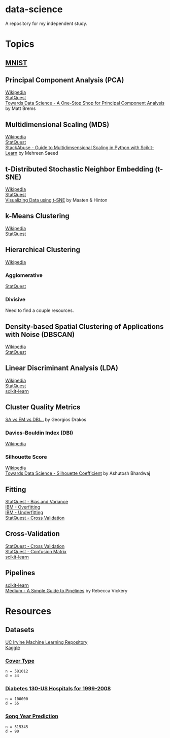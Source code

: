 # data-science
A repository for my independent study.


# Topics

## [MNIST](https://docs.google.com/document/d/1iaJEv1sOx5FjoCVNIX0-dzgbP0rO6hFoSGtBLfjF_wg/edit)  

## Principal Component Analysis (PCA)  
[Wikipedia](https://en.wikipedia.org/wiki/Principal_component_analysis)  
[StatQuest](https://www.youtube.com/watch?v=FgakZw6K1QQ)  
[Towards Data Science - A One-Stop Shop for Principal Component Analysis](https://towardsdatascience.com/a-one-stop-shop-for-principal-component-analysis-5582fb7e0a9c) by Matt Brems

## Multidimensional Scaling (MDS)  
[Wikipedia](https://en.wikipedia.org/wiki/Multidimensional_scaling)  
[StatQuest](https://www.youtube.com/watch?v=GEn-_dAyYME)  
[StackAbuse - Guide to Multidimsensional Scaling in Python with Scikit-Learn](https://stackabuse.com/guide-to-multidimensional-scaling-in-python-with-scikit-learn/) by Mehreen Saeed  

## t-Distributed Stochastic Neighbor Embedding (t-SNE)
[Wikipedia](https://en.wikipedia.org/wiki/T-distributed_stochastic_neighbor_embedding)  
[StatQuest](https://www.youtube.com/watch?v=NEaUSP4YerM)  
[Visualizing Data using t-SNE](https://jmlr.csail.mit.edu/papers/volume9/vandermaaten08a/vandermaaten08a.pdf) by Maaten & Hinton  

## k-Means Clustering  
[Wikipedia](https://en.wikipedia.org/wiki/K-means_clustering)  
[StatQuest](https://www.youtube.com/watch?v=4b5d3muPQmA)  

## Hierarchical Clustering
[Wikipedia](https://en.wikipedia.org/wiki/Hierarchical_clustering)

### Agglomerative
[StatQuest](https://www.youtube.com/watch?v=7xHsRkOdVwo)

### Divisive
Need to find a couple resources.  

## Density-based Spatial Clustering of Applications with Noise (DBSCAN)
[Wikipedia](https://en.wikipedia.org/wiki/DBSCAN)  
[StatQuest](https://www.youtube.com/watch?v=RDZUdRSDOok)

## Linear Discriminant Analysis (LDA)
[Wikipedia](https://en.wikipedia.org/wiki/Linear_discriminant_analysis)  
[StatQuest](https://www.youtube.com/watch?v=azXCzI57Yfc)  
[scikit-learn](https://scikit-learn.org/stable/modules/lda_qda.html#lda-qda)   

## Cluster Quality Metrics
[SA vs EM vs DBI...](https://gdcoder.com/silhouette-analysis-vs-elbow-method-vs-davies-bouldin-index-selecting-the-optimal-number-of-clusters-for-kmeans-clustering/) by Georgios Drakos

### Davies-Bouldin Index (DBI)
[Wikipedia](https://en.wikipedia.org/wiki/Davies%E2%80%93Bouldin_index) 

### Silhouette Score
[Wikipedia](https://en.wikipedia.org/wiki/Silhouette_(clustering))  
[Towards Data Science - Silhouette Coefficient](https://towardsdatascience.com/silhouette-coefficient-validating-clustering-techniques-e976bb81d10c#:~:text=Silhouette%20Coefficient%20or%20silhouette%20score%20is%20a%20metric%20used%20to,each%20other%20and%20clearly%20distinguished.) by Ashutosh Bhardwaj   

## Fitting
[StatQuest - Bias and Variance](https://www.youtube.com/watch?v=EuBBz3bI-aA)  
[IBM - Overfitting](https://www.ibm.com/cloud/learn/overfitting)  
[IBM - Underfitting](https://www.ibm.com/cloud/learn/underfitting)  
[StatQuest - Cross Validation](https://www.youtube.com/watch?v=fSytzGwwBVw)

## Cross-Validation
[StatQuest - Cross Validation](https://www.youtube.com/watch?v=fSytzGwwBVw)  
[StatQuest - Confusion Matrix](https://www.youtube.com/watch?v=Kdsp6soqA7o)  
[scikit-learn](https://scikit-learn.org/stable/modules/cross_validation.html)  

## Pipelines
[scikit-learn](https://scikit-learn.org/stable/modules/compose.html#combining-estimators)  
[Medium - A Simple Guide to Pipelines](https://medium.com/vickdata/a-simple-guide-to-scikit-learn-pipelines-4ac0d974bdcf) by Rebecca Vickery  

# Resources  

## Datasets  
[UC Irvine Machine Learning Repository](https://archive-beta.ics.uci.edu/ml/datasets)  
[Kaggle](https://www.kaggle.com/datasets)

### [Cover Type](https://archive-beta.ics.uci.edu/ml/datasets/covertype)
`n = 581012`  
`d = 54`  

### [Diabetes 130-US Hospitals for 1999-2008](https://archive-beta.ics.uci.edu/ml/datasets/diabetes+130+us+hospitals+for+years+1999+2008)
`n = 100000`  
`d = 55`  

### [Song Year Prediction](https://archive-beta.ics.uci.edu/ml/datasets/yearpredictionmsd)
`n = 515345`  
`d = 90`  